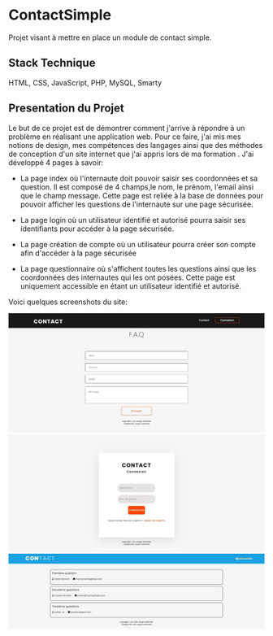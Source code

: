 # ContactSimple

Projet visant à mettre en place un module de contact simple.

## Stack Technique

HTML, CSS, JavaScript, PHP, MySQL, Smarty

## Presentation du Projet

Le but de ce projet est de démontrer comment j'arrive à répondre à un problème en réalisant une application web.
Pour ce faire, j'ai mis mes notions de design, mes compétences des langages ainsi que des méthodes de conception d'un site internet que j'ai appris lors de ma formation .
J'ai développé 4 pages à savoir:

- La page index où l'internaute doit pouvoir saisir ses coordonnées et sa question. Il est composé de 4 champs,le nom, le prénom, l'email ainsi que le champ message.
  Cette page est reliée à la base de données pour pouvoir afficher les questions de l'internaute sur une page sécurisée.

- La page login où un utilisateur identifié et autorisé pourra saisir ses identifiants pour accéder à la page sécurisée.

- La page création de compte où un utilisateur pourra créer son compte afin d'accéder à la page sécurisée

- La page questionnaire où s'affichent toutes les questions ainsi que les coordonnées des internautes qui les ont posées.
  Cette page est uniquement accessible en étant un utilisateur identifié et autorisé.

Voici quelques screenshots du site:

<div>
    <img src="image/index.JPG" alt="Image page index"/>
    <img src="image/login.JPG" alt="Image page connexion">
    <img src="image/affichageQuestion.JPG" alt="Image page afichage des questions">
</div>
